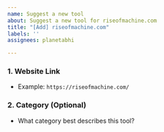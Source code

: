 ```yaml
---
name: Suggest a new tool
about: Suggest a new tool for riseofmachine.com
title: "[Add] riseofmachine.com"
labels: ''
assignees: planetabhi

---
```


### 1. Website Link
- Example: `https://riseofmachine.com/`

### 2. Category (Optional)
- What category best describes this tool?
